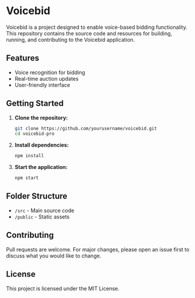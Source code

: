 # Voicebid

Voicebid is a project designed to enable voice-based bidding functionality. This repository contains the source code and resources for building, running, and contributing to the Voicebid application.

## Features

- Voice recognition for bidding
- Real-time auction updates
- User-friendly interface

## Getting Started

1. **Clone the repository:**
    ```bash
    git clone https://github.com/yourusername/voicebid.git
    cd voicebid-pro
    ```

2. **Install dependencies:**
    ```bash
    npm install
    ```

3. **Start the application:**
    ```bash
    npm start
    ```

## Folder Structure

- `/src` - Main source code
- `/public` - Static assets

## Contributing

Pull requests are welcome. For major changes, please open an issue first to discuss what you would like to change.

## License

This project is licensed under the MIT License.
